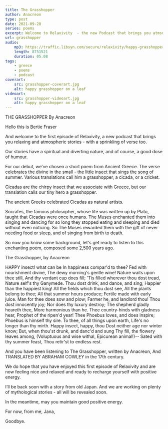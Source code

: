 ```yaml
---
title: The Grasshopper
author: Anacreon
type: post
date: 2021-09-28
series: poems
excerpt: Welcome to Relaxivity  - the new Podcast that brings you atmsopheric and relaxing stories.  Our debut episode is a poem from ancient Greece that celebrates the devine in the tiny. 
url: grasshopper
audio:
    mp3: https://traffic.libsyn.com/secure/relaxivity/happy-grasshopper-relaxivity.mp3
    length: 8751521
    duration: 05.08
tags: 
    - greece
    - poems
    - podcast
coverart:
    src: grasshopper-coverart.jpg
    alt: happy grasshopper on a leaf
videoart: 
    src: grasshopper-videoart.jpg
    alt: happy grasshopper on a leaf
---
```

THE GRASSHOPPER
By Anacreon

Hello this is Bertie Fraser

And welcome to the first episode of Relaxivity, a new podcast that brings you relaxing and atmospheric stories - with a sprinkling of verse too.

Our stories have a spiritual and diverting nature, and of course, a good dose of humour.

For our debut, we’ve chosen a short poem from Ancient Greece. The verse celebrates the divine in the small - the little insect that sings the song of summer. Various translations call him a grasshopper, a cicada, or a cricket.  

Cicadas are the chirpy insect that we associate with Greece, but our translation calls our tiny hero a grasshopper.

The ancient Greeks celebrated Cicadas as natural artists.

Socrates, the famous philosopher, whose life was written up by Plato,   taught that Cicadas were once humans.  The Muses enchanted them into singing and dancing for so long they stopped eating and sleeping and died without even  noticing. So The Muses rewarded them with the gift of never needing food or sleep, and of singing from birth to death.

So now you know some background, let's get ready to listen to this enchanting poem, composed some 2,500 years ago.

The Grasshopper, by Anacreon

HAPPY insect! what can be
In happiness compar'd to thee?
Fed with nourishment divine,
The dewy morning's gentle wine!
Nature waits upon thee still,
And thy verdant cup does fill;
'Tis filled wherever thou dost tread,
Nature self's thy Ganymede.
Thou dost drink, and dance, and sing;
Happier than the happiest king!
All the fields which thou dost see,
All the plants belong to thee;
All that summer hours produce;
Fertile made with early juice.
Man for thee does sow and plow;
Farmer he, and landlord thou!
Thou dost innocently joy;
Nor does thy luxury destroy;
The shepherd gladly heareth thee,
More harmonious than he.
Thee country-hinds with gladness hear,
Prophet of the ripen'd year!
Thee Phoebus loves, and does inspire;
Phoebus is himself thy sire.
To thee, of all things upon earth,
Life's no longer than thy mirth.
Happy insect, happy, thou
Dost neither age nor winter know;
But, when thou'st drunk, and danc'd and sung
Thy fill, the flowery leaves among,
(Voluptuous and wise withal,
Epicurean animal!)--
Sated with thy summer feast,
Thou retir'st to endless rest.

And you have been listening to The Grasshopper, written by Anacreon,  And TRANSLATED BY ABRAHAM COWLEY  in the 17th century.

We do hope that you have enjoyed this first episode of Relaxivity and are now feeling nice and relaxed and ready to recharge yourself with positive energy.  

I’ll be back soon with a story from old Japan. And we are working on plenty of mythological stories - all will be revealed soon.

In the meantime, may you maintain good positive energy.

For now, from me, Jana,

Goodbye.

